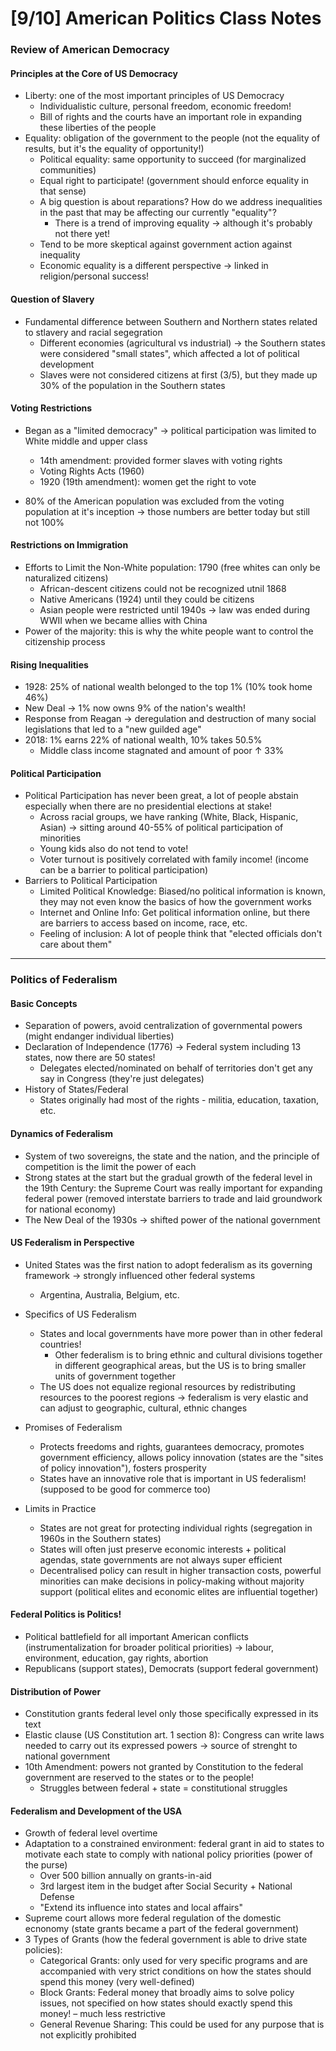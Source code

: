 # [9/10] American Politics Class Notes

### Review of American Democracy

#### Principles at the Core of US Democracy

- Liberty: one of the most important principles of US Democracy
  - Individualistic culture, personal freedom, economic freedom!
  - Bill of rights and the courts have an important role in expanding these liberties of the people
- Equality: obligation of the government to the people (not the equality of results, but it's the equality of opportunity!)
  - Political equality: same opportunity to succeed (for marginalized communities)
  - Equal right to participate! (government should enforce equality in that sense)
  - A big question is about reparations? How do we address inequalities in the past that may be affecting our currently "equality"?
    - There is a trend of improving equality $\rightarrow$ although it's probably not there yet!
  - Tend to be more skeptical against government action against inequality
  - Economic equality is a different perspective $\rightarrow$ linked in religion/personal success!

#### Question of Slavery

- Fundamental difference between Southern and Northern states related to stlavery and racial segegration
  - Different economies (agricultural vs industrial) $\rightarrow$ the Southern states were considered "small states", which affected a lot of political development
  - Slaves were not considered citizens at first (3/5), but they made up 30% of the population in the Southern states

#### Voting Restrictions

- Began as a "limited democracy" $\rightarrow$ political participation was limited to White middle and upper class 
  - 14th amendment: provided former slaves with voting rights
  - Voting Rights Acts (1960)
  - 1920 (19th amendment): women get the right to vote

- 80% of the American population was excluded from the voting population at it's inception $\rightarrow$ those numbers are better today but still not 100%

#### Restrictions on Immigration

- Efforts to Limit the Non-White population: 1790 (free whites can only be naturalized citizens)
  - African-descent citizens could not be recognized utnil 1868
  - Native Americans (1924) until they could be citizens
  - Asian people were restricted until 1940s $\rightarrow$ law was ended during WWII when we became allies with China
- Power of the majority: this is why the white people want to control the citizenship process

#### Rising Inequalities

- 1928: 25% of national wealth belonged to the top 1% (10% took home 46%) 
- New Deal $\rightarrow$ 1% now owns 9% of the nation's wealth!
- Response from Reagan $\rightarrow$ deregulation and destruction of many social legislations that led to a "new guilded age"
- 2018: 1% earns 22% of national wealth, 10% takes 50.5%
  - Middle class income stagnated and amount of poor $\uparrow$ 33%

#### Political Participation

- Political Participation has never been great, a lot of people abstain especially when there are no presidential elections at stake!
  - Across racial groups, we have ranking (White, Black, Hispanic, Asian) $\rightarrow$ sitting around 40-55% of political participation of minorities
  - Young kids also do not tend to vote!
  - Voter turnout is positively correlated with family income! (income can be a barrier to political participation)
- Barriers to Political Participation
  - Limited Political Knowledge: Biased/no political information is known, they may not even know the basics of how the government works
  - Internet and Online Info: Get political information online, but there are barriers to access based on income, race, etc.
  - Feeling of inclusion: A lot of people think that "elected officials don't care about them"

-----

### Politics of Federalism

#### Basic Concepts

- Separation of powers, avoid centralization of governmental powers (might endanger individual liberties)
- Declaration of Independence (1776) $\rightarrow$ Federal system including 13 states, now there are 50 states!
  - Delegates elected/nominated on behalf of territories don't get any say in Congress (they're just delegates)
- History of States/Federal
  - States originally had most of the rights - militia, education, taxation, etc.

#### Dynamics of Federalism

- System of two sovereigns, the state and the nation, and the principle of competition is the limit the power of each
- Strong states at the start but the gradual growth of the federal level in the 19th Century: the Supreme Court was really important for expanding federal power (removed interstate barriers to trade and laid groundwork for national economy)
- The New Deal of the 1930s $\rightarrow$ shifted power of the national government

#### US Federalism in Perspective

- United States was the first nation to adopt federalism as its governing framework $\rightarrow$ strongly influenced other federal systems 
  - Argentina, Australia, Belgium, etc.

- Specifics of US Federalism
  - States and local governments have more power than in other federal countries!
    - Other federalism is to bring ethnic and cultural divisions together in different geographical areas, but the US is to bring smaller units of government together
  - The US does not equalize regional resources by redistributing resources to the poorest regions $\rightarrow$ federalism is very elastic and can adjust to geographic, cultural, ethnic changes
- Promises of Federalism
  - Protects freedoms and rights, guarantees democracy, promotes government efficiency, allows policy innovation (states are the "sites of policy innovation"), fosters prosperity
  - States have an innovative role that is important in US federalism! (supposed to be good for commerce too)
- Limits in Practice
  - States are not great for protecting individual rights (segregation in 1960s in the Southern states)
  - States will often just preserve economic interests + political agendas, state governments are not always super efficient
  - Decentralised policy can result in higher transaction costs, powerful minorities can make decisions in policy-making without majority support (political elites and economic elites are influential together)

#### Federal Politics is Politics!

- Political battlefield for all important American conflicts (instrumentalization for broader political priorities) $\rightarrow$ labour, environment, education, gay rights, abortion
- Republicans (support states), Democrats (support federal government)

#### Distribution of Power

- Constitution grants federal level only those specifically expressed in its text
- Elastic clause (US Constitution art. 1 section 8): Congress can write laws needed to carry out its expressed powers $\rightarrow$ source of strenght to national government
- 10th Amendment: powers not granted by Constitution to the federal government are reserved to the states or to the people!
  - Struggles between federal + state = constitutional struggles

#### Federalism and Development of the USA

- Growth of federal level overtime
- Adaptation to a constrained environment: federal grant in aid to states to motivate each state to comply with national policy priorities (power of the purse)
  - Over 500 billion annually on grants-in-aid
  - 3rd largest item in the budget after Social Security + National Defense
  - "Extend its influence into states and local affairs"
- Supreme court allows more federal regulation of the domestic ecnonomy (state grants became a part of the federal government)
- 3 Types of Grants (how the federal government is able to drive state policies):
  - Categorical Grants: only used for very specific programs and are accompanied with very strict conditions on how the states should spend this money (very well-defined) 
  - Block Grants: Federal money that broadly aims to solve policy issues, not specified on how states should exactly spend this money! – much less restrictive
  - General Revenue Sharing: This could be used for any purpose that is not explicitly prohibited


